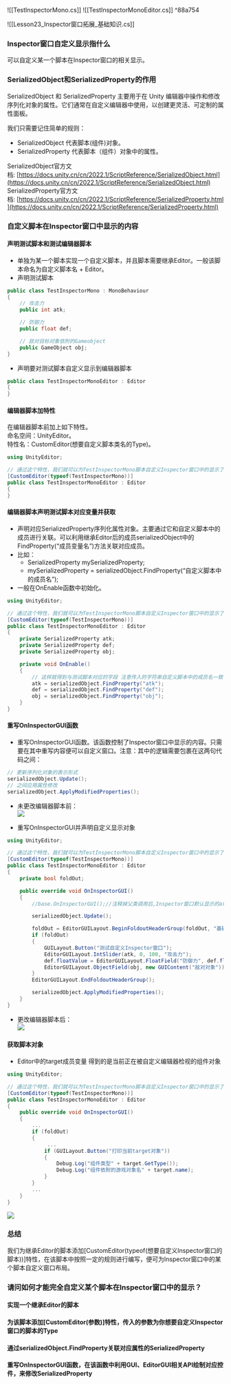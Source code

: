 ![[TestInspectorMono.cs]]
![[TestInspectorMonoEditor.cs]] ^88a754

![[Lesson23_Inspector窗口拓展_基础知识.cs]]

### Inspector窗口自定义显示指什么
可以自定义某一个脚本在Inspector窗口的相关显示。

### SerializedObject和SerializedProperty的作用
SerializedObject 和 SerializedProperty 主要用于在 Unity 编辑器中操作和修改序列化对象的属性。它们通常在自定义编辑器中使用，以创建更灵活、可定制的属性面板。

我们只需要记住简单的规则：
- SerializedObject 代表脚本(组件)对象。
- SerializedProperty 代表脚本（组件）对象中的属性。

SerializedObject官方文档: [https://docs.unity.cn/cn/2022.1/ScriptReference/SerializedObject.html](https://docs.unity.cn/cn/2022.1/ScriptReference/SerializedObject.html)
SerializedProperty官方文档: [https://docs.unity.cn/cn/2022.1/ScriptReference/SerializedProperty.html](https://docs.unity.cn/cn/2022.1/ScriptReference/SerializedProperty.html)

### 自定义脚本在Inspector窗口中显示的内容

#### 声明测试脚本和测试编辑器脚本
- 单独为某一个脚本实现一个自定义脚本，并且脚本需要继承Editor。一般该脚本命名为自定义脚本名 + Editor。
- 声明测试脚本
```cs
public class TestInspectorMono : MonoBehaviour
{
    // 攻击力
    public int atk;

    // 防御力
    public float def;

    // 敌对目标对象依附的Gameobject
    public GameObject obj;
}
```

- 声明要对测试脚本自定义显示到编辑器脚本
```cs
public class TestInspectorMonoEditor : Editor
{
}
```

#### 编辑器脚本加特性
在编辑器脚本前加上如下特性。  
命名空间：UnityEditor。  
特性名：CustomEditor(想要自定义脚本类名的Type)。
```cs
using UnityEditor;

// 通过这个特性，我们就可以为TestInspectorMono脚本自定义Inspector窗口中的显示了
[CustomEditor(typeof(TestInspectorMono))]
public class TestInspectorMonoEditor : Editor
{
}
```

#### 编辑器脚本声明测试脚本对应变量并获取
- 声明对应SerializedProperty序列化属性对象。主要通过它和自定义脚本中的成员进行关联。可以利用继承Editor后的成员serializedObject中的FindProperty(“成员变量名”)方法关联对应成员。
- 比如：
    - SerializedProperty mySerializedProperty;
    - mySerializedProperty = serializedObject.FindProperty(“自定义脚本中的成员名”);
- 一般在OnEnable函数中初始化。
```cs
using UnityEditor;

// 通过这个特性，我们就可以为TestInspectorMono脚本自定义Inspector窗口中的显示了
[CustomEditor(typeof(TestInspectorMono))]
public class TestInspectorMonoEditor : Editor
{
    private SerializedProperty atk;
    private SerializedProperty def;
    private SerializedProperty obj;

    private void OnEnable()
    {
        // 这样就得到与测试脚本对应的字段 注意传入的字符串自定义脚本中的成员名一致
        atk = serializedObject.FindProperty("atk");
        def = serializedObject.FindProperty("def");
        obj = serializedObject.FindProperty("obj");
    }
}
```

#### 重写OnInspectorGUI函数
- 重写OnInspectorGUI函数。该函数控制了Inspector窗口中显示的内容。只需要在其中重写内容便可以自定义窗口。注意：其中的逻辑需要包裹在这两句代码之间：
```cs
// 更新序列化对象的表示形式
serializedObject.Update();
// 之间应用属性修改
serializedObject.ApplyModifiedProperties();
```

- 未更改编辑器脚本前：  
    ![](https://linwentao785293209.github.io/images/%E7%BC%96%E8%BE%91%E5%99%A8%E6%8B%93%E5%B1%95/Unity/%E5%8E%9F%E7%94%9F%E7%BC%96%E8%BE%91%E5%99%A8%E6%8B%93%E5%B1%95/01.%E5%8E%9F%E7%94%9F%E7%BC%96%E8%BE%91%E5%99%A8%E6%8B%93%E5%B1%95%E5%9F%BA%E7%A1%80%E7%9F%A5%E8%AF%86/23.Inspector%E7%AA%97%E5%8F%A3%E6%8B%93%E5%B1%95-%E5%9F%BA%E7%A1%80%E7%9F%A5%E8%AF%86/1.png)
    
- 重写OnInspectorGUI并声明自定义显示对象
```cs
using UnityEditor;

// 通过这个特性，我们就可以为TestInspectorMono脚本自定义Inspector窗口中的显示了
[CustomEditor(typeof(TestInspectorMono))]
public class TestInspectorMonoEditor : Editor
{
    private bool foldOut;

    public override void OnInspectorGUI()
    {
        //base.OnInspectorGUI();//注释掉父类调用后,Inspector窗口默认显示的atk def obj会消失

        serializedObject.Update();

        foldOut = EditorGUILayout.BeginFoldoutHeaderGroup(foldOut, "基础属性");
        if (foldOut)
        {
            GUILayout.Button("测试自定义Inspector窗口");
            EditorGUILayout.IntSlider(atk, 0, 100, "攻击力");
            def.floatValue = EditorGUILayout.FloatField("防御力", def.floatValue);
            EditorGUILayout.ObjectField(obj, new GUIContent("敌对对象"));
        }
        EditorGUILayout.EndFoldoutHeaderGroup();

        serializedObject.ApplyModifiedProperties();
    }
}
```

- 更改编辑器脚本后：  
    ![](https://linwentao785293209.github.io/images/%E7%BC%96%E8%BE%91%E5%99%A8%E6%8B%93%E5%B1%95/Unity/%E5%8E%9F%E7%94%9F%E7%BC%96%E8%BE%91%E5%99%A8%E6%8B%93%E5%B1%95/01.%E5%8E%9F%E7%94%9F%E7%BC%96%E8%BE%91%E5%99%A8%E6%8B%93%E5%B1%95%E5%9F%BA%E7%A1%80%E7%9F%A5%E8%AF%86/23.Inspector%E7%AA%97%E5%8F%A3%E6%8B%93%E5%B1%95-%E5%9F%BA%E7%A1%80%E7%9F%A5%E8%AF%86/2.png)

#### 获取脚本对象
- Editor中的target成员变量 得到的是当前正在被自定义编辑器检视的组件对象
```cs
using UnityEditor;

// 通过这个特性，我们就可以为TestInspectorMono脚本自定义Inspector窗口中的显示了
[CustomEditor(typeof(TestInspectorMono))]
public class TestInspectorMonoEditor : Editor
{
    public override void OnInspectorGUI()
    {
        ...
        if (foldOut)
        {
             ...
            if (GUILayout.Button("打印当前target对象"))
            {
                Debug.Log("组件类型" + target.GetType());
                Debug.Log("组件依附的游戏对象名" + target.name);
            }
        }
        ...
    }
}
```

![](https://linwentao785293209.github.io/images/%E7%BC%96%E8%BE%91%E5%99%A8%E6%8B%93%E5%B1%95/Unity/%E5%8E%9F%E7%94%9F%E7%BC%96%E8%BE%91%E5%99%A8%E6%8B%93%E5%B1%95/01.%E5%8E%9F%E7%94%9F%E7%BC%96%E8%BE%91%E5%99%A8%E6%8B%93%E5%B1%95%E5%9F%BA%E7%A1%80%E7%9F%A5%E8%AF%86/23.Inspector%E7%AA%97%E5%8F%A3%E6%8B%93%E5%B1%95-%E5%9F%BA%E7%A1%80%E7%9F%A5%E8%AF%86/3.png)
### 总结
我们为继承Editor的脚本添加[CustomEditor(typeof(想要自定义Inspector窗口的脚本))]特性，在该脚本中按照一定的规则进行编写，便可为Inspector窗口中的某个脚本自定义窗口布局。

### 请问如何才能完全自定义某个脚本在Inspector窗口中的显示？
#### 实现一个继承Editor的脚本
#### 为该脚本添加[CustomEditor(参数)]特性，传入的参数为你想要自定义Inspector窗口的脚本的Type
#### 通过serializedObject.FindProperty关联对应属性的SerializedProperty
#### 重写OnInspectorGUI函数，在该函数中利用GUI、EditorGUI相关API绘制对应控件，来修改SerializedProperty